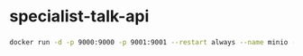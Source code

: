 # specialist-talk-api

###
```bash
docker run -d -p 9000:9000 -p 9001:9001 --restart always --name minio -e MINIO_ROOT_USER=admin -e MINIO_ROOT_PASSWORD=I756mab9yEmK quay.io/minio/minio server /data --console-address ":9001"
```